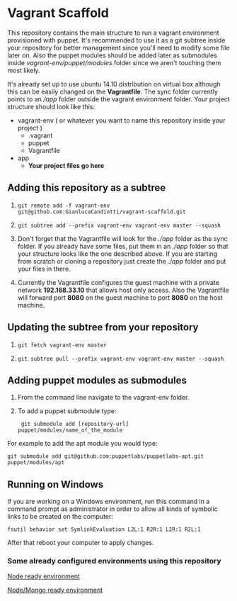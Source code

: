 # Vagrant Scaffold

This repository contains the main structure to run a vagrant environment provisioned with puppet. It's recommended to use it as a git subtree inside your repository for better management since you'll need to modify some file later on. Also the puppet modules should be added later as submodules inside *vagrant-env/puppet/modules* folder since we aren't touching them most likely.

It's already set up to use ubuntu 14.10 distribution on virtual box although this can be easily changed on the **Vagrantfile**. The sync folder currently points to an */app* folder outside the vagrant environment folder. Your project structure should look like this:

- vagrant-env ( or whatever you want to name this repository inside your project )
	- .vagrant
	- puppet
	- Vagrantfile
- app
	- **Your project files go here**

## Adding this repository as a subtree

1. `git remote add -f vagrant-env git@github.com:GianlucaCandiotti/vagrant-scaffold.git`

2. `git subtree add --prefix vagrant-env vagrant-env master --squash`

3. Don't forget that the Vagrantfile will look for the *./app* folder as the sync folder. If you already have some files, put them in an *./app* folder so that your structure looks like the one described above. If you are starting from scratch or cloning a repository just create the *./app* folder and put your files in there.

4. Currently the Vagrantfile configures the guest machine with a private network **192.168.33.10** that allows host only access. Also the Vagrantfile will forward port **8080** on the guest machine to port **8080** on the host machine.

## Updating the subtree from your repository

1. `git fetch vagrant-env master`

2. `git subtree pull --prefix vagrant-env vagrant-env master --squash`

## Adding puppet modules as submodules

1. From the command line navigate to the vagrant-env folder.

2. To add a puppet submodule type:

		git submodule add [repository-url] puppet/modules/name_of_the_module

For example to add the apt module you would type:

	git submodule add git@github.com:puppetlabs/puppetlabs-apt.git puppet/modules/apt

## Running on Windows

If you are working on a Windows environment, run this command in a command prompt as administrator in order to allow all kinds of symbolic links to be created on the computer:

	fsutil behavior set SymlinkEvaluation L2L:1 R2R:1 L2R:1 R2L:1

After that reboot your computer to apply changes.

### Some already configured environments using this repository

[Node ready environment](https://github.com/GianlucaCandiotti/node-env)

[Node/Mongo ready environment](https://github.com/GianlucaCandiotti/mongo-node-env)
